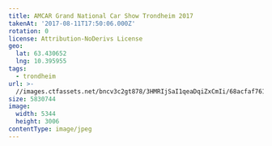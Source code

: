 ```yaml
---
title: AMCAR Grand National Car Show Trondheim 2017
takenAt: '2017-08-11T17:50:06.000Z'
rotation: 0
license: Attribution-NoDerivs License
geo:
  lat: 63.430652
  lng: 10.395955
tags:
  - trondheim
url: >-
  //images.ctfassets.net/bncv3c2gt878/3HMRIjSaI1qeaDqiZxCmIi/68acfaf761d65834f657a3a6da39bee1/amcar-grand-national-car-show-trondheim-2017_35673422724_o
size: 5830744
image:
  width: 5344
  height: 3006
contentType: image/jpeg
---
```


